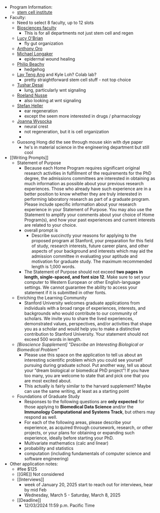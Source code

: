 - Program Information:
	- [stem cell institute](https://med.stanford.edu/stemcell)
- Faculty:
	- Need to select 8 faculty, up to 12 slots
	- [Biosciences faculty](https://biosciences.stanford.edu/program-overview/biosciences-faculty-database/)
		- This is for all departments not just stem cell and regen
	- [Lucy O'Brian](https://www.stemdynamics.org/research)
		- fly gut organization
	- [Anthony Oro](https://med.stanford.edu/orolab.html)
	- [Michael Longaker](https://www.longakerlab.com/profiles)
		- epidermal wound healing
	- [Philip Beachy](https://pbeachy.stanford.edu/)
		- hedgehog
	- [Lay Teng Ang](https://anglab.stanford.edu/research) and Kyle Loh? Colab lab?
		- pretty straightforward stem cell stuff - not top choice
	- [Tushar Desai](https://desailab.stanford.edu/)
		- lung, particularly wnt signaling
	- [Roeland Nusse](https://web.stanford.edu/group/nusselab/cgi-bin/lab/)
		- also looking at wnt signaling
	- [Stefan Heller](https://hellerlab-stanford.net/)
		- ear regeneration
		- except the seem more interested in drugs / pharmacology
	- [Joanna Wysocka](https://wysocka.stanford.edu/)
		- neural crest
		- not regeneration, but it is cell organization
		-
	- Guosong Hong did the see through mouse skin with dye paper
		- he's in material science in the engineering department but still cool
- [[Writing Prompts]]
	- Statement of Purpose
		- Because each Home Program requires significant original research activities in fulfillment of the requirements for the PhD degree, the admissions committees are interested in obtaining as much information as possible about your previous research experiences. Those who already have such experience are in a better position to know whether they are truly interested in performing laboratory research as part of a graduate program. Please include specific information about your research experience in your Statement of Purpose. You may also use the Statement to amplify your comments about your choice of Home Program(s), and how your past experiences and current interests are related to your choice.
		- overall prompt is
			- Describe succinctly your reasons for applying to the proposed program at Stanford, your preparation for this field of study, research interests, future career plans, and other aspects of your background and interests which may aid the admission committee in evaluating your aptitude and motivation for graduate study. The maximum recommended length is 1,000 words.
		- The Statement of Purpose should not exceed **two pages in length, single-spaced, and font size 12**. Make sure to set your computer to Western European or other English-language settings. We cannot guarantee the ability to access your statement if it is submitted in other fonts.
	- Enriching the Learning Community
		- Stanford University welcomes graduate applications from individuals with a broad range of experiences, interests, and backgrounds who would contribute to our community of scholars. We invite you to share the lived experiences, demonstrated values, perspectives, and/or activities that shape you as a scholar and would help you to make a distinctive contribution to Stanford University. Your statement should not exceed 500 words in length.
	- *[Bioscience Supplement] "Describe an Interesting Biological or Biomedical Problem"*
		- Please use this space on the application to tell us about an interesting scientific problem which you could see yourself pursuing during graduate school. Put another way, tell us about your “dream biological or biomedical PhD project”! If you have too many, you are welcome to state that and pick one that you are most excited about.
		- This actually is fairly similar to the harvard supplement? Maybe can use the same writing, at least as a starting point
	- Foundations of Graduate Study
		- Responses to the following questions are **only expected** for those applying to **Biomedical Data Science** and/or the **Immunology Computational and Systems Track**, but others may respond as well.
		- For each of the following areas, please describe your experience, as acquired through coursework, research, or other projects, or your plans for obtaining or expanding such experience, ideally before starting your PhD.
		- Multivariate mathematics (calc and linear)
		- probability and statistics
		- computation (including fundamentals of computer science and software engineering)
- Other application notes:
	- #fee $125
	- [[GRE]] Not considered
	- [[Interviews]]
		- week of January 20, 2025 start to reach out for interviews, hear by mid Feb
		- Wednesday, March 5 - Saturday, March 8, 2025
	- [[Deadline]]
		- 12/03/2024 11:59 p.m. Pacific Time